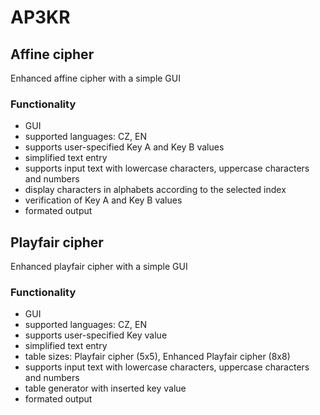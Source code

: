 # AP3KR
## Affine cipher
Enhanced affine cipher with a simple GUI

### Functionality
- GUI
- supported languages: CZ, EN
- supports user-specified Key A and Key B values
- simplified text entry
- supports input text with lowercase characters, uppercase characters and numbers
- display characters in alphabets according to the selected index
- verification of Key A and Key B values
- formated output

## Playfair cipher
Enhanced playfair cipher with a simple GUI

### Functionality
- GUI
- supported languages: CZ, EN
- supports user-specified Key value
- simplified text entry
- table sizes: Playfair cipher (5x5), Enhanced Playfair cipher (8x8)
- supports input text with lowercase characters, uppercase characters and numbers
- table generator with inserted key value
- formated output
